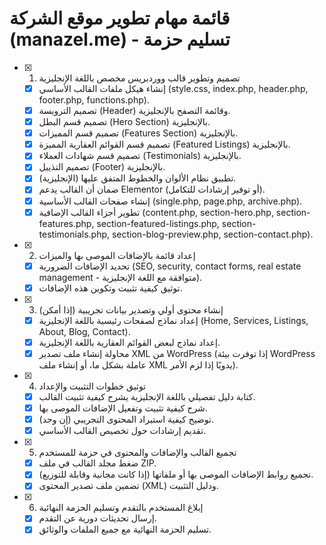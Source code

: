 # قائمة مهام تطوير موقع الشركة (manazel.me) - تسليم حزمة

- [x] 001. تصميم وتطوير قالب ووردبريس مخصص باللغة الإنجليزية
    - [x] إنشاء هيكل ملفات القالب الأساسي (style.css, index.php, header.php, footer.php, functions.php).
    - [x] تصميم الترويسة (Header) وقائمة التصفح بالإنجليزية.
    - [x] تصميم قسم البطل (Hero Section) بالإنجليزية.
    - [x] تصميم قسم المميزات (Features Section) بالإنجليزية.
    - [x] تصميم قسم القوائم العقارية المميزة (Featured Listings) بالإنجليزية.
    - [x] تصميم قسم شهادات العملاء (Testimonials) بالإنجليزية.
    - [x] تصميم التذييل (Footer) بالإنجليزية.
    - [x] تطبيق نظام الألوان والخطوط المتفق عليها (الإنجليزية).
    - [x] ضمان أن القالب يدعم Elementor (أو توفير إرشادات للتكامل).
    - [x] إنشاء صفحات القالب الأساسية (single.php, page.php, archive.php).
    - [x] تطوير أجزاء القالب الإضافية (content.php, section-hero.php, section-features.php, section-featured-listings.php, section-testimonials.php, section-blog-preview.php, section-contact.php).
- [x] 002. إعداد قائمة بالإضافات الموصى بها والميزات
    - [x] تحديد الإضافات الضرورية (SEO, security, contact forms, real estate management - متوافقة مع اللغة الإنجليزية).
    - [x] توثيق كيفية تثبيت وتكوين هذه الإضافات.
- [x] 003. إنشاء محتوى أولي وتصدير بيانات تجريبية (إذا أمكن)
    - [x] إعداد نماذج لصفحات رئيسية باللغة الإنجليزية (Home, Services, Listings, About, Blog, Contact).
    - [x] إعداد نماذج لبعض القوائم العقارية باللغة الإنجليزية.
    - [x] محاولة إنشاء ملف تصدير XML من WordPress (إذا توفرت بيئة WordPress عاملة بشكل ما، أو إنشاء ملف XML يدويًا إذا لزم الأمر).
- [x] 004. توثيق خطوات التثبيت والإعداد
    - [x] كتابة دليل تفصيلي باللغة الإنجليزية يشرح كيفية تثبيت القالب.
    - [x] شرح كيفية تثبيت وتفعيل الإضافات الموصى بها.
    - [x] توضيح كيفية استيراد المحتوى التجريبي (إن وجد).
    - [x] تقديم إرشادات حول تخصيص القالب الأساسي.
- [x] 005. تجميع القالب والإضافات والمحتوى في حزمة للمستخدم
    - [x] ضغط مجلد القالب في ملف ZIP.
    - [x] تجميع روابط الإضافات الموصى بها أو ملفاتها (إذا كانت مجانية وقابلة للتوزيع).
    - [x] تضمين ملف تصدير المحتوى (XML) ودليل التثبيت.
- [x] 006. إبلاغ المستخدم بالتقدم وتسليم الحزمة النهائية
    - [x] إرسال تحديثات دورية عن التقدم.
    - [x] تسليم الحزمة النهائية مع جميع الملفات والوثائق.
